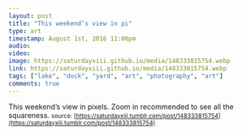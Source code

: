 ```yaml
---
layout: post
title: "This weekend’s view in pi"
type: art
timestamp: August 1st, 2016 11:00pm
audio: 
video: 
image: https://saturdayxiii.github.io/media/148333815754.webp
link: https://saturdayxiii.github.io/media/148333815754.webp
tags: ["lake", "dock", "yard", "art", "photography", "art"]
comments: true
---
```

This weekend’s view in pixels. Zoom in recommended to see all the squareness.
<small>source: [https://saturdayxiii.tumblr.com/post/148333815754](https://saturdayxiii.tumblr.com/post/148333815754)</small>